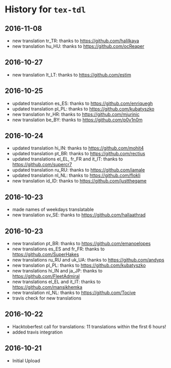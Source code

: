 # History for `tex-tdl`

## 2016-11-08
+ new translation tr_TR: thanks to https://github.com/halilkaya
+ new translation hu_HU: thanks to https://github.com/ocReaper

## 2016-10-27
+ new translation lt_LT: thanks to https://github.com/estim

## 2016-10-25
+ updated translation es_ES: thanks to https://github.com/enriquegh 
+ updated translation pl_PL: thanks to https://github.com/kubatyszko
+ new translation hr_HR: thanks to https://github.com/mjurinic
+ new translation be_BY: thanks to https://github.com/p0v1n0m

## 2016-10-24
+ updated translation hi_IN: thanks to https://github.com/mohit4
+ updated translation pt_BR: thanks to https://github.com/rectius
+ updated translations el_EL, fr_FR and it_IT: thanks to https://github.com/supercr7
+ updated translation ru_RU: thanks to https://github.com/iamale
+ updated translation nl_NL: thanks to https://github.com/flokli
+ new translation id_ID: thanks to https://github.com/justthegame

## 2016-10-23
+ made names of weekdays translatable
+ new translation sv_SE: thanks to https://github.com/hallaathrad

## 2016-10-23
+ new translation pt_BR: thanks to https://github.com/emanoelopes
+ new translations es_ES and fr_FR: thanks to https://github.com/SuperHakes
+ new translations ru_RU and uk_UA: thanks to https://github.com/andyps
+ new translation pl_PL: thanks to https://github.com/kubatyszko
+ new translations hi_IN and ja_JP: thanks to https://github.com/FleetAdmiral
+ new translations el_EL and it_IT: thanks to https://github.com/mansikhemka
+ new translation nl_NL: thanks to https://github.com/Tocive
+ travis check for new translations

## 2016-10-22
+ Hacktoberfest call for translations: 11 translations within the first 6 hours!
+ added travis integration

## 2016-10-21
+ Initial Upload
